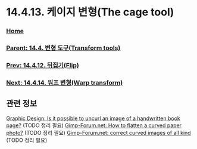 # 14.4.13. 케이지 변형(The cage tool)

### [Home](./00-home.md)
### [Parent: 14.4. 변형 도구(Transform tools)](./14-04-00-transform-tools.md)
### [Prev: 14.4.12. 뒤집기(Flip)](./14-04-12-00-flip.md)
### [Next: 14.4.14. 워프 변형(Warp transform)](./14-04-14-warp-transform.md)

## 관련 정보
[Graphic Design: Is it possible to uncurl an image of a handwritten book page?](https://graphicdesign.stackexchange.com/questions/136140/is-it-possible-to-uncurl-an-image-of-a-handwritten-book-page)
(TODO 정리 필요)
[Gimp-Forum.net: How to flatten a curved paper photo?](https://www.gimp-forum.net/Thread-How-to-flatten-a-curved-paper-photo?highlight=interactive+warp)
(TODO 정리 필요)
[Gimp-Forum.net: correct curved images of all kind](https://www.gimp-forum.net/Thread-correct-curved-images-of-all-kind)
(TODO 정리 필요)
